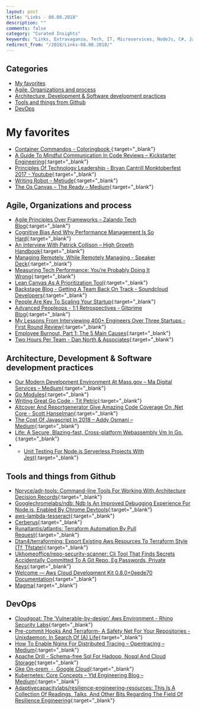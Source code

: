 ```yaml
---
layout: post
title: "Links - 08.08.2018"
description: ""
comments: false
category: "Curated Insights"
keywords: "Links, Extravaganza, Tech, IT, Microservices, NodeJs, C#, Javascript, Architecture"
redirect_from: "/2018/Links-08.08.2018/"
---
```


## Categories ##
* [My favorites](#favorites)
* [Agile, Organizations and process](#agile)
* [Architecture, Development & Software development practices](#development)
* [Tools and things from Github](#tools)
* [DevOps](#devops)

# My favorites<a name="favorites"></a> #

* [Container Commandos - Coloringbook ](https://github.com/mairin/coloringbook-container-commandos){:target="_blank"}
* [A Guide To Mindful Communication In Code Reviews – Kickstarter Engineering](https://kickstarter.engineering/a-guide-to-mindful-communication-in-code-reviews-48aab5282e5e){:target="_blank"}
* [Principles Of Technology Leadership - Bryan Cantrill  Monktoberfest 2017 - Youtube](https://www.youtube.com/watch?v=9QMGAtxUlAc){:target="_blank"}
* [Writing Robot – Metjude](https://metjude.com/collections/best-seller/products/writing-robot){:target="_blank"}
* [The Os Canvas – The Ready – Medium](https://medium.com/the-ready/the-os-canvas-8253ac249f53){:target="_blank"}

## Agile, Organizations and process<a name="agile"></a> ##

* [Agile Principles Over Frameworks – Zalando Tech Blog](https://jobs.zalando.com/tech/blog/agile-principles-over-frameworks/index.html){:target="_blank"}
* [Cognitive Bias And Why Performance Management Is So Hard](https://medium.freecodecamp.org/cognitive-bias-and-why-performance-management-is-so-hard-8852a1b874cd){:target="_blank"}
* [An Interview With Patrick Collison – High Growth Handbook](http://growth.eladgil.com/book/chapter-5-organizational-structure-and-hypergrowth/you-cant-delegate-culture-an-interview-with-patrick-collison/){:target="_blank"}
* [Managing Remotely, While Remotely Managing - Speaker Deck](https://speakerdeck.com/auxesis/managing-remotely-while-remotely-managing){:target="_blank"}
* [Measuring Tech Performance: You’re Probably Doing It Wrong](https://www.infoq.com/articles/measuring-tech-performance-wrong){:target="_blank"}
* [Lean Canvas As A Prioritization Tool](https://blog.carbonfive.com/2018/07/26/lean-canvas-as-a-prioritization-tool/){:target="_blank"}
* [Backstage Blog - Getting A Team Back On Track - Soundcloud Developers](https://developers.soundcloud.com/blog/getting-a-team-back-on-track){:target="_blank"}
* [People Are Key To Scaling Your Startup](https://www.intercom.com/blog/lessons-learned-from-scaling-a-team/){:target="_blank"}
* [Advanced Peopleops - 1:1 Retrospectives - Gitprime Blog](https://blog.gitprime.com/advanced-peopleops-11-retrospectives/){:target="_blank"}
* [My Lessons From Interviewing 400+ Engineers Over Three Startups - First Round Review](http://firstround.com/review/my-lessons-from-interviewing-400-engineers-over-three-startups/){:target="_blank"}
* [Employee Burnout, Part 1: The 5 Main Causes](https://www.gallup.com/workplace/237059/employee-burnout-part-main-causes.aspx?__s=wakwmyepmhismx8ehtnp){:target="_blank"}
* [Two Hours Per Team - Dan North & Associates](https://dannorth.net/2015/04/24/two-hours-per-team/){:target="_blank"}

## Architecture, Development & Software development practices <a name="development"></a> ##

* [Our Modern Development Environment At Mass.gov – Ma Digital Services – Medium](https://medium.com/ma-digital-services/dev-env-5d35b97f3473){:target="_blank"}
* [Go Modules](https://systemdump.io/posts/2018-07-22-go-modules){:target="_blank"}
* [Writing Great Go Code - Tit Petric](https://scene-si.org/2018/07/24/writing-great-go-code/){:target="_blank"}
* [Altcover And Reportgenerator Give Amazing Code Coverage On .Net Core - Scott Hanselman](https://www.hanselman.com/blog/AltCoverAndReportGeneratorGiveAmazingCodeCoverageOnNETCore.aspx){:target="_blank"}
* [The Cost Of Javascript In 2018 – Addy Osmani – Medium](https://medium.com/@addyosmani/the-cost-of-javascript-in-2018-7d8950fbb5d4){:target="_blank"}
* [Life: A Secure, Blazing-fast, Cross-platform Webassembly Vm In Go.](https://medium.com/perlin-network/life-a-secure-blazing-fast-cross-platform-webassembly-vm-in-go-ea3b31fa6e09){:target="_blank"}
* * [Unit Testing For Node.js Serverless Projects With Jest](https://serverless.com/blog/unit-testing-nodejs-serverless-jest/){:target="_blank"}


## Tools and things from Github <a name="tools"></a> ##

* [Npryce/adr-tools: Command-line Tools For Working With Architecture Decision Records](https://github.com/npryce/adr-tools){:target="_blank"}
* [Googlechromelabs/ndb: Ndb Is An Improved Debugging Experience For Node.js, Enabled By Chrome Devtools](https://github.com/GoogleChromeLabs/ndb){:target="_blank"}
* [aws-lambda-tesseract](https://github.com/shelfio/aws-lambda-tesseract){:target="_blank"}
* [Cerberus](http://engineering.nike.com/cerberus/docs/user-guide){:target="_blank"}
* [Runatlantis/atlantis: Terraform Automation By Pull Request](https://github.com/runatlantis/atlantis){:target="_blank"}
* [Dtan4/terraforming: Export Existing Aws Resources To Terraform Style (Tf, Tfstate)](https://github.com/dtan4/terraforming){:target="_blank"}
* [Ukhomeoffice/repo-security-scanner: Cli Tool That Finds Secrets Accidentally Committed To A Git Repo, Eg Passwords, Private Keys](https://github.com/UKHomeOffice/repo-security-scanner){:target="_blank"}
* [Welcome — Aws Cloud Development Kit 0.8.0+0eede70 Documentation](https://awslabs.github.io/aws-cdk/){:target="_blank"}
* [Magma](https://magmadaemon.org/){:target="_blank"}


## DevOps<a name="devops"></a> ##

* [Cloudgoat: The ‘Vulnerable-by-design’ Aws Environment - Rhino Security Labs](https://rhinosecuritylabs.com/aws/cloudgoat-vulnerable-design-aws-environment/){:target="_blank"}
* [Pre-commit Hooks And Terraform- A Safety Net For Your Repositories - Unixdaemon: In Search Of (A) Life](https://www.unixdaemon.net/tools/terraform-precommit-hooks/){:target="_blank"}
* [How To Enable Nginx For Distributed Tracing – Opentracing – Medium](https://medium.com/opentracing/how-to-enable-nginx-for-distributed-tracing-9479df18b22c){:target="_blank"}
* [Apache Drill - Schema-free Sql For Hadoop, Nosql And Cloud Storage](https://drill.apache.org/){:target="_blank"}
* [Gke On-prem  -  Google Cloud](https://cloud.google.com/gke-on-prem/){:target="_blank"}
* [Kubernetes: Core Concepts – Yld Engineering Blog – Medium](https://medium.com/yld-engineering-blog/kubernetes-core-concepts-324ea7028c29){:target="_blank"}
* [Adaptivecapacitylabs/resilience-engineering-resources: This Is A Collection Of Readings, Talks, And Other Bits Regarding The Field Of Resilience Engineering](https://github.com/adaptivecapacitylabs/Resilience-Engineering-Resources){:target="_blank"}

